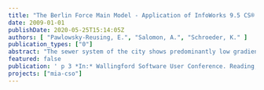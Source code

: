 ```yaml
---
title: "The Berlin Force Main Model - Application of InfoWorks 9.5 CS® for the evaluation of a large force main network and the pollution load to a WWTP"
date: 2009-01-01
publishDate: 2020-05-25T15:14:05Z
authors: [ "Pawlowsky-Reusing, E.", "Salomon, A.", "Schroeder, K." ]
publication_types: ["0"]
abstract: "The sewer system of the city shows predominantly low gradients and partly high inline sewer capacities. A historically founded system of 63 pump stations is used for the delivery and distribution of combined water and wastewater from the collection systems via long force mains to six wwtps. Simultaneously, in case of rainfall events the pumps act as variable throttles on the outflow of the combined sewerage and activate the inline sewer capacities. High demands are formulated by the water authority to the emissions out of the waste water system into the sensible water bodies. Five of six wwtps of the city are situated in the surrounding area of Berlin. Due to the long distances between the pump stations in the inner city and the wwtps, the time until the dilution effect of the stormwater will be noticed at the inlet of the wwtp may last several hours. Due to the increased delivery rate at the pump stations of the combined sewer system during stormwater runoff (twice the dry weather peak flow), the pollution load at the wwtp increases immediately in the same amount. Due to the enlargement of storage within the combined sewer systems until the year 2020 to meet higher demands of the water authority, the total duration of a raised inflow to the wwtp during and after rain events will increase. To furthermore keep the processes at the wwtp stable (especially the nitrogen removal) the construction of a storage tank at the inlet of the wwtp (=outlet of the pressure main) as an option shall be taken under research. The volume of the storage tank is not only determined by the quantity but also by the quality of the inflow  To provide evidence, that the new version of InfoWorks 9.5 CS® is able to calculate the flow and pollution processes in the pressure main network, a diploma thesis is carried out at the Berlin Centre of Competence for Water with the participation of the Berliner Wasserbetriebe"
featured: false
publication: ' p 3 *In:* Wallingford Software User Conference. Reading, UK. 15. - 16.9.2009'
projects: ["mia-cso"]
---
```



